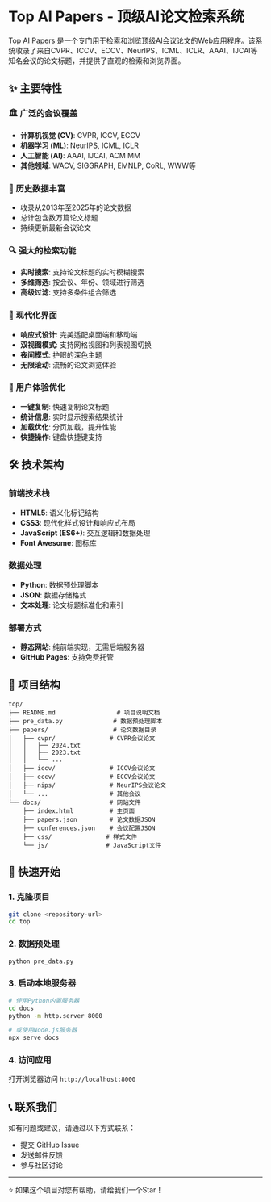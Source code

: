 # Top AI Papers - 顶级AI论文检索系统

Top AI Papers 是一个专门用于检索和浏览顶级AI会议论文的Web应用程序。该系统收录了来自CVPR、ICCV、ECCV、NeurIPS、ICML、ICLR、AAAI、IJCAI等知名会议的论文标题，并提供了直观的检索和浏览界面。

## ✨ 主要特性

### 🏛️ 广泛的会议覆盖
- **计算机视觉 (CV)**: CVPR, ICCV, ECCV
- **机器学习 (ML)**: NeurIPS, ICML, ICLR  
- **人工智能 (AI)**: AAAI, IJCAI, ACM MM
- **其他领域**: WACV, SIGGRAPH, EMNLP, CoRL, WWW等

### 📅 历史数据丰富
- 收录从2013年至2025年的论文数据
- 总计包含数万篇论文标题
- 持续更新最新会议论文

### 🔍 强大的检索功能
- **实时搜索**: 支持论文标题的实时模糊搜索
- **多维筛选**: 按会议、年份、领域进行筛选
- **高级过滤**: 支持多条件组合筛选

### 🎨 现代化界面
- **响应式设计**: 完美适配桌面端和移动端
- **双视图模式**: 支持网格视图和列表视图切换
- **夜间模式**: 护眼的深色主题
- **无限滚动**: 流畅的论文浏览体验

### 📱 用户体验优化
- **一键复制**: 快速复制论文标题
- **统计信息**: 实时显示搜索结果统计
- **加载优化**: 分页加载，提升性能
- **快捷操作**: 键盘快捷键支持

## 🛠️ 技术架构

### 前端技术栈
- **HTML5**: 语义化标记结构
- **CSS3**: 现代化样式设计和响应式布局
- **JavaScript (ES6+)**: 交互逻辑和数据处理
- **Font Awesome**: 图标库

### 数据处理
- **Python**: 数据预处理脚本
- **JSON**: 数据存储格式
- **文本处理**: 论文标题标准化和索引

### 部署方式
- **静态网站**: 纯前端实现，无需后端服务器
- **GitHub Pages**: 支持免费托管

## 📁 项目结构

```
top/
├── README.md                 # 项目说明文档
├── pre_data.py              # 数据预处理脚本
├── papers/                  # 论文数据目录
│   ├── cvpr/               # CVPR会议论文
│   │   ├── 2024.txt
│   │   ├── 2023.txt
│   │   └── ...
│   ├── iccv/               # ICCV会议论文
│   ├── eccv/               # ECCV会议论文
│   ├── nips/               # NeurIPS会议论文
│   └── ...                 # 其他会议
└── docs/                   # 网站文件
    ├── index.html          # 主页面
    ├── papers.json         # 论文数据JSON
    ├── conferences.json    # 会议配置JSON
    ├── css/               # 样式文件
    └── js/                # JavaScript文件
```

## 🚀 快速开始

### 1. 克隆项目
```bash
git clone <repository-url>
cd top
```

### 2. 数据预处理
```bash
python pre_data.py
```

### 3. 启动本地服务器
```bash
# 使用Python内置服务器
cd docs
python -m http.server 8000

# 或使用Node.js服务器
npx serve docs
```

### 4. 访问应用
打开浏览器访问 `http://localhost:8000`


## 📞 联系我们

如有问题或建议，请通过以下方式联系：
- 提交 GitHub Issue
- 发送邮件反馈
- 参与社区讨论

---

⭐ 如果这个项目对您有帮助，请给我们一个Star！ 